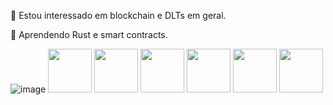   👀 Estou interessado em blockchain e DLTs em geral.
  
  🌱 Aprendendo Rust e smart contracts.

![image](https://user-images.githubusercontent.com/105210529/167636734-880c59aa-a42c-44bf-8d3a-9acf38de5239.png)
<img src="https://cdn.jsdelivr.net/gh/devicons/devicon/icons/python/python-original-wordmark.svg" height="70px" width="70px" />
<img src="https://cdn.jsdelivr.net/gh/devicons/devicon/icons/java/java-original-wordmark.svg" height="70px" width="70px" />
<img src="https://cdn.jsdelivr.net/gh/devicons/devicon/icons/go/go-original-wordmark.svg" height="70px" width="70px"/>
<img src="https://cdn.jsdelivr.net/gh/devicons/devicon/icons/nodejs/nodejs-original-wordmark.svg" height="70px" width="70px"/>
<img src="https://cdn.jsdelivr.net/gh/devicons/devicon/icons/react/react-original-wordmark.svg"  height="70px" width="70px" />
<img src="https://cdn.jsdelivr.net/gh/devicons/devicon/icons/rust/rust-plain.svg" height="70px" width="70px"/>








